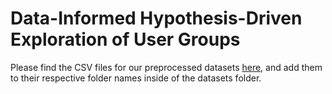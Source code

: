 # Data-Informed Hypothesis-Driven Exploration of User Groups

Please find the CSV files for our preprocessed datasets <a href="https://drive.google.com/drive/folders/18_9YpITEHnnzWVZ3yS89-r4vnzSMzom8?usp=sharing" target="_blank">here</a>, and add them to their respective folder names inside of the datasets folder.